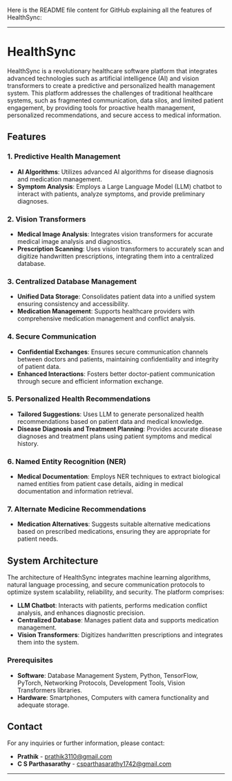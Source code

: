 Here is the README file content for GitHub explaining all the features of HealthSync:

---

# HealthSync

HealthSync is a revolutionary healthcare software platform that integrates advanced technologies such as artificial intelligence (AI) and vision transformers to create a predictive and personalized health management system. This platform addresses the challenges of traditional healthcare systems, such as fragmented communication, data silos, and limited patient engagement, by providing tools for proactive health management, personalized recommendations, and secure access to medical information.

## Features

### 1. Predictive Health Management
- **AI Algorithms**: Utilizes advanced AI algorithms for disease diagnosis and medication management.
- **Symptom Analysis**: Employs a Large Language Model (LLM) chatbot to interact with patients, analyze symptoms, and provide preliminary diagnoses.

### 2. Vision Transformers
- **Medical Image Analysis**: Integrates vision transformers for accurate medical image analysis and diagnostics.
- **Prescription Scanning**: Uses vision transformers to accurately scan and digitize handwritten prescriptions, integrating them into a centralized database.

### 3. Centralized Database Management
- **Unified Data Storage**: Consolidates patient data into a unified system ensuring consistency and accessibility.
- **Medication Management**: Supports healthcare providers with comprehensive medication management and conflict analysis.

### 4. Secure Communication
- **Confidential Exchanges**: Ensures secure communication channels between doctors and patients, maintaining confidentiality and integrity of patient data.
- **Enhanced Interactions**: Fosters better doctor-patient communication through secure and efficient information exchange.

### 5. Personalized Health Recommendations
- **Tailored Suggestions**: Uses LLM to generate personalized health recommendations based on patient data and medical knowledge.
- **Disease Diagnosis and Treatment Planning**: Provides accurate disease diagnoses and treatment plans using patient symptoms and medical history.

### 6. Named Entity Recognition (NER)
- **Medical Documentation**: Employs NER techniques to extract biological named entities from patient case details, aiding in medical documentation and information retrieval.

### 7. Alternate Medicine Recommendations
- **Medication Alternatives**: Suggests suitable alternative medications based on prescribed medications, ensuring they are appropriate for patient needs.

## System Architecture

The architecture of HealthSync integrates machine learning algorithms, natural language processing, and secure communication protocols to optimize system scalability, reliability, and security. The platform comprises:

- **LLM Chatbot**: Interacts with patients, performs medication conflict analysis, and enhances diagnostic precision.
- **Centralized Database**: Manages patient data and supports medication management.
- **Vision Transformers**: Digitizes handwritten prescriptions and integrates them into the system.

### Prerequisites
- **Software**: Database Management System, Python, TensorFlow, PyTorch, Networking Protocols, Development Tools, Vision Transformers libraries.
- **Hardware**: Smartphones, Computers with camera functionality and adequate storage.

## Contact

For any inquiries or further information, please contact:
- **Prathik** - [prathik3110@gmail.com](mailto:prathik3110@gmail.com)
- **C S Parthasarathy** - [csparthasarathy1742@gmail.com](mailto:csparthasarathy1742@gmail.com)

---
